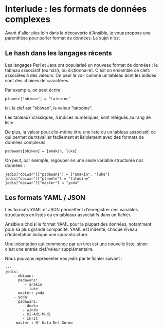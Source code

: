 
# Interlude  : les formats de données complexes 

Avant d'aller plus loin dans la découverte d'Ansible, je vous propose une parenthèse pour parler format de données. Le sujet n'est 

## Le hash dans les langages récents

Les langages Perl et Java ont popularisé un nouveau format de données : le tableau associatif (ou hash, ou dictionnaire). C'est un ensemble de clefs associées à des valeurs. On peut le voir comme un tableau dont les indices sont des chaînes de caractères.

Par exemple, on peut écrire

    planete["obiwan"] = "tatooine"

ici, la clef est "obiwan", la valeur "tatooine". 

Les tableaux classiques, à indices numériques, sont relégués au rang de liste.

De plus, la valeur peut elle-même être une liste ou un tableau associatif, ce qui permet de travailler facilement et lisiblement avec des formats de données complexes.

    padawans[obiwan] = [anakin, luke]

On peut, par exemple, regouper en une seule variable structurée nos données :

    jedis["obiwan"]["padawans"] = ["anakin", "luke"]
    jedis["obiwan"]["planete"] = "tatooine"
    jedis["obiwan"]["master"] = "yoda"
    

## Les formats YAML / JSON

Les formats YAML et JSON permettent d'enregistrer des variables structurées en listes ou en tableaux associatifs dans un fichier.

Ansible a choisi le format YAML pour la plupart des données, notamment pour sa plus grande compacité.
YAML est indenté, chaque niveau d'indentation indique une sous-structure. 

Une indentation qui commence par un tiret est une nouvelle liste, sinon c'est une entrée clef/valeur supplémentaire. 

Nous pouvons représenter nos jedis par le fichier suivant :

    ---
    jedis:
        - obiwan:
          padawans:
             - anakin
             - luke
          master: yoda
        - yoda:
          padawans:
            - dooku
            - windu
            - Ki-Adi-Mudi
            - Ikrit
         master : N' Kata Del Gormo





<!--stackedit_data:
eyJoaXN0b3J5IjpbMTg0MDU5NTUzNywtMjY2MjUyODQ2LDQ5MT
kwNjU5MSwtNTk4NzE4MDM1LDM0ODI3ODkyMywtMjA2MjkzMjk2
LDg1NTg2NzY3LDEwMzY4Njk1NDgsNzE3MjYxOTgyXX0=
-->